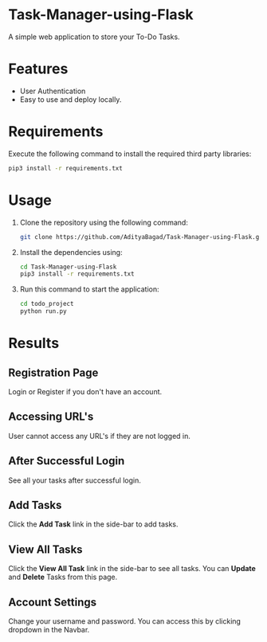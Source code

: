 # Task-Manager-using-Flask

A simple web application to store your To-Do Tasks.

# Features

- User Authentication
- Easy to use and deploy locally.

# Requirements

Execute the following command to install the required third party libraries:

```bash
pip3 install -r requirements.txt
```

# Usage

1. Clone the repository using the following command:

    ```bash
    git clone https://github.com/AdityaBagad/Task-Manager-using-Flask.git
    ```

2. Install the dependencies using:

    ```bash
    cd Task-Manager-using-Flask
    pip3 install -r requirements.txt
    ```

3. Run this command to start the application:

    ```bash
    cd todo_project
    python run.py
    ```

# Results

## Registration Page
Login or Register if you don't have an account.

## Accessing URL's
User cannot access any URL's if they are not logged in.

## After Successful Login
See all your tasks after successful login.

## Add Tasks
Click the **Add Task** link in the side-bar to add tasks.

## View All Tasks
Click the **View All Task** link in the side-bar to see all tasks. You can **Update** and **Delete** Tasks from this page.

## Account Settings
Change your username and password. You can access this by clicking dropdown in the Navbar.